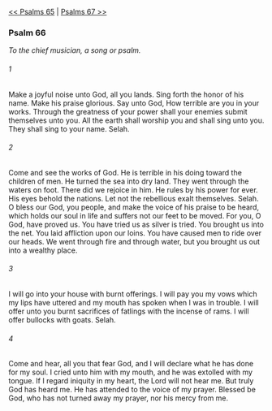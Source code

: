 [<< Psalms 65](Psalms%2065.md)  |  [Psalms 67 >>](Psalms%2067.md)

### Psalm 66

*To the chief musician, a song or psalm.*

###### 1
Make a joyful noise unto God, all you lands. Sing forth the honor of his name. Make his praise glorious. Say unto God, How terrible are you in your works. Through the greatness of your power shall your enemies submit themselves unto you. All the earth shall worship you and shall sing unto you. They shall sing to your name. Selah.

###### 2
Come and see the works of God. He is terrible in his doing toward the children of men. He turned the sea into dry land. They went through the waters on foot. There did we rejoice in him. He rules by his power for ever. His eyes behold the nations. Let not the rebellious exalt themselves. Selah. O bless our God, you people, and make the voice of his praise to be heard, which holds our soul in life and suffers not our feet to be moved. For you, O God, have proved us. You have tried us as silver is tried. You brought us into the net. You laid affliction upon our loins. You have caused men to ride over our heads. We went through fire and through water, but you brought us out into a wealthy place.

###### 3
I will go into your house with burnt offerings. I will pay you my vows which my lips have uttered and my mouth has spoken when I was in trouble. I will offer unto you burnt sacrifices of fatlings with the incense of rams. I will offer bullocks with goats. Selah.

###### 4
Come and hear, all you that fear God, and I will declare what he has done for my soul. I cried unto him with my mouth, and he was extolled with my tongue. If I regard iniquity in my heart, the Lord will not hear me. But truly God has heard me. He has attended to the voice of my prayer. Blessed be God, who has not turned away my prayer, nor his mercy from me.